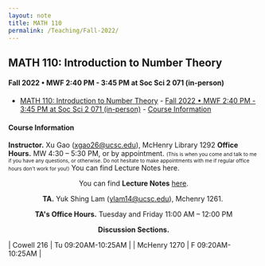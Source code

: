 ```yaml
---
layout: note
title: MATH 110
permalink: /Teaching/Fall-2022/
---
```


## MATH 110: Introduction to Number Theory

#### Fall 2022 • MWF 2:40 PM - 3:45 PM at Soc Sci 2 071 (in-person)

- [MATH 110: Introduction to Number Theory](#math-110-introduction-to-number-theory)
		- [Fall 2022 • MWF 2:40 PM - 3:45 PM at Soc Sci 2 071 (in-person)](#fall-2022--mwf-240-pm---345-pm-at-soc-sci-2-071-in-person)
		- [Course Information](#course-information)



#### Course Information

**Instructor.** Xu Gao (<xgao26@ucsc.edu>), McHenry Library 1292
**Office Hours.** MW 4:30 – 5:30 PM, or by appointment.
<font size="1">(This is when you come and talk to me if you have any questions, or otherwise. Do not hesitate to make appointments with me if regular office hours don't work for you!)</font> 
You can find Lecture Notes here.
<p style="text-align: center;">You can find <strong>Lecture Notes</strong> <a title="Lecture Notes" href="https://github.com/GauSyu/MathTeachingMaterials/tree/main/Fall%202022%20MATH%20110%20UCSC/Lecture%20Notes">here</a>.</p>
<p style="text-align: center;"><strong>TA.</strong> Yuk Shing Lam (<a class="inline_disabled" href="mailto:ylam14@ucsc.edu" target="_blank" rel="noopener">ylam14@ucsc.edu</a>), Mchenry 1261.&nbsp;</p>
<p style="text-align: center;"><strong>TA's Office Hours.</strong> Tuesday and Friday 11:00 AM &ndash; 12:00 PM</p>

<p style="text-align: center;"><strong>Discussion Sections.</strong></p>

| Cowell 216 | Tu 09:20AM-10:25AM |
| McHenry 1270 | F 09:20AM-10:25AM |

